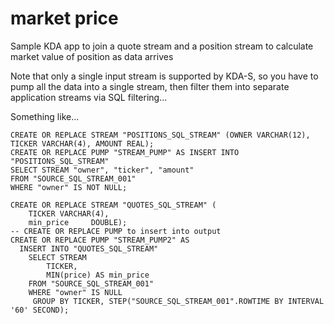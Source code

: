 # market price

Sample KDA app to join a quote stream and a position stream to calculate
market value of position as data arrives

Note that only a single input stream is supported by KDA-S, so you have
to pump all the data into a single stream, then filter them into separate application streams via SQL filtering...

Something like...

```
CREATE OR REPLACE STREAM "POSITIONS_SQL_STREAM" (OWNER VARCHAR(12), TICKER VARCHAR(4), AMOUNT REAL);
CREATE OR REPLACE PUMP "STREAM_PUMP" AS INSERT INTO "POSITIONS_SQL_STREAM"
SELECT STREAM "owner", "ticker", "amount"
FROM "SOURCE_SQL_STREAM_001"
WHERE "owner" IS NOT NULL;

CREATE OR REPLACE STREAM "QUOTES_SQL_STREAM" (
    TICKER VARCHAR(4), 
    min_price     DOUBLE);
-- CREATE OR REPLACE PUMP to insert into output
CREATE OR REPLACE PUMP "STREAM_PUMP2" AS 
  INSERT INTO "QUOTES_SQL_STREAM" 
    SELECT STREAM 
        TICKER,
        MIN(price) AS min_price
    FROM "SOURCE_SQL_STREAM_001"
    WHERE "owner" IS NULL
     GROUP BY TICKER, STEP("SOURCE_SQL_STREAM_001".ROWTIME BY INTERVAL '60' SECOND);
```

